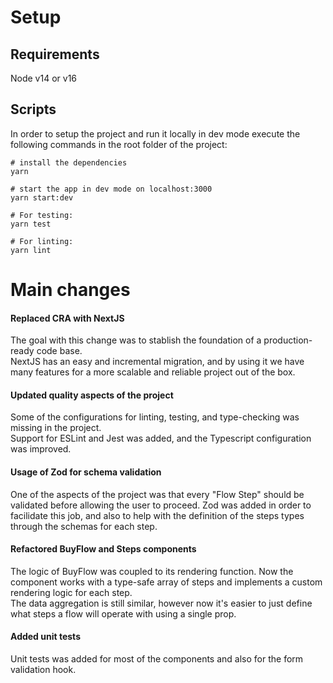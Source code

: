 # Setup

## Requirements

Node v14 or v16

## Scripts

In order to setup the project and run it locally in dev mode execute the following commands in the root folder of the project:

```shell
# install the dependencies
yarn

# start the app in dev mode on localhost:3000
yarn start:dev

# For testing:
yarn test

# For linting:
yarn lint
```

# Main changes

#### Replaced CRA with NextJS

The goal with this change was to stablish the foundation of a production-ready code base.  
NextJS has an easy and incremental migration, and by using it we have many features for a more scalable and reliable project out of the box.

#### Updated quality aspects of the project

Some of the configurations for linting, testing, and type-checking was missing in the project.  
Support for ESLint and Jest was added, and the Typescript configuration was improved.

#### Usage of Zod for schema validation

One of the aspects of the project was that every "Flow Step" should be validated before allowing the user to proceed.
Zod was added in order to facilidate this job, and also to help with the definition of the steps types through the schemas for each step.

#### Refactored BuyFlow and Steps components

The logic of BuyFlow was coupled to its rendering function. Now the component works with a type-safe array of steps and implements a custom rendering logic for each step.  
The data aggregation is still similar, however now it's easier to just define what steps a flow will operate with using a single prop.

#### Added unit tests

Unit tests was added for most of the components and also for the form validation hook.
